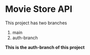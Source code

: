 # Movie Store API

This project has two branches<br>

1.  main
2.  auth-branch

**This is the auth-branch of this project**